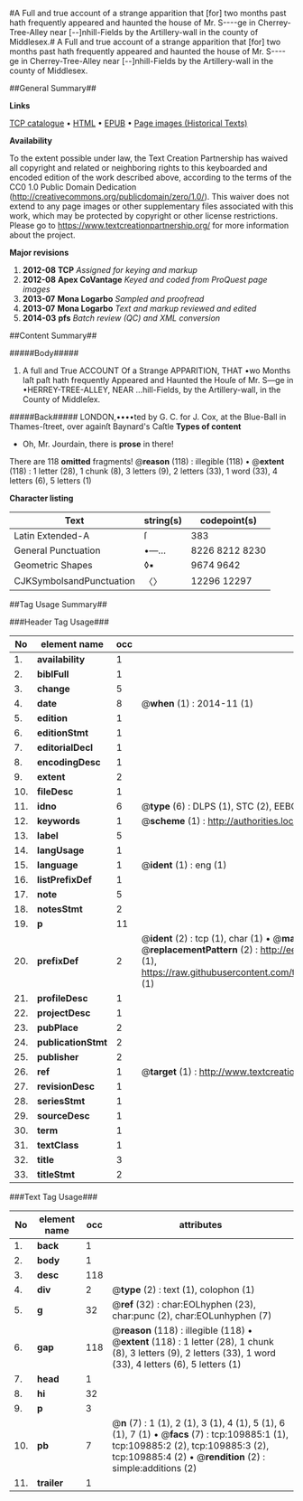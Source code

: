 #A Full and true account of a strange apparition that [for] two months past hath frequently appeared and haunted the house of Mr. S----ge in Cherrey-Tree-Alley near [--]nhill-Fields by the Artillery-wall in the county of Middlesex.#
A Full and true account of a strange apparition that [for] two months past hath frequently appeared and haunted the house of Mr. S----ge in Cherrey-Tree-Alley near [--]nhill-Fields by the Artillery-wall in the county of Middlesex.

##General Summary##

**Links**

[TCP catalogue](http://www.ota.ox.ac.uk/tcp/)  • 
[HTML](http://tei.it.ox.ac.uk/tcp/Texts-HTML/free/A40/A40556.html)  • 
[EPUB](http://tei.it.ox.ac.uk/tcp/Texts-EPUB/free/A40/A40556.epub) • 
[Page images (Historical Texts)](https://historicaltexts.jisc.ac.uk/eebo-26961951e)

**Availability**

To the extent possible under law, the Text Creation Partnership has waived all copyright and related or neighboring rights to this keyboarded and encoded edition of the work described above, according to the terms of the CC0 1.0 Public Domain Dedication (http://creativecommons.org/publicdomain/zero/1.0/). This waiver does not extend to any page images or other supplementary files associated with this work, which may be protected by copyright or other license restrictions. Please go to https://www.textcreationpartnership.org/ for more information about the project.

**Major revisions**

1. __2012-08__ __TCP__ *Assigned for keying and markup*
1. __2012-08__ __Apex CoVantage__ *Keyed and coded from ProQuest page images*
1. __2013-07__ __Mona Logarbo__ *Sampled and proofread*
1. __2013-07__ __Mona Logarbo__ *Text and markup reviewed and edited*
1. __2014-03__ __pfs__ *Batch review (QC) and XML conversion*

##Content Summary##

#####Body#####

1. A full and True ACCOUNT Of a Strange APPARITION, THAT •wo Months laſt paſt hath frequently Appeared and Haunted the Houſe of Mr. S—ge in •HERREY-TREE-ALLEY, NEAR …hill-Fields, by the Artillery-wall, in the County of Middleſex.

#####Back#####
LONDON,••••ted by G. C. for J. Cox, at the Blue-Ball in Thames-ſtreet, over againſt Baynard's Caſtle
**Types of content**

  * Oh, Mr. Jourdain, there is **prose** in there!

There are 118 **omitted** fragments! 
 @__reason__ (118) : illegible (118)  •  @__extent__ (118) : 1 letter (28), 1 chunk (8), 3 letters (9), 2 letters (33), 1 word (33), 4 letters (6), 5 letters (1)

**Character listing**


|Text|string(s)|codepoint(s)|
|---|---|---|
|Latin Extended-A|ſ|383|
|General Punctuation|•—…|8226 8212 8230|
|Geometric Shapes|◊▪|9674 9642|
|CJKSymbolsandPunctuation|〈〉|12296 12297|

##Tag Usage Summary##

###Header Tag Usage###

|No|element name|occ|attributes|
|---|---|---|---|
|1.|__availability__|1||
|2.|__biblFull__|1||
|3.|__change__|5||
|4.|__date__|8| @__when__ (1) : 2014-11 (1)|
|5.|__edition__|1||
|6.|__editionStmt__|1||
|7.|__editorialDecl__|1||
|8.|__encodingDesc__|1||
|9.|__extent__|2||
|10.|__fileDesc__|1||
|11.|__idno__|6| @__type__ (6) : DLPS (1), STC (2), EEBO-CITATION (1), OCLC (1), VID (1)|
|12.|__keywords__|1| @__scheme__ (1) : http://authorities.loc.gov/ (1)|
|13.|__label__|5||
|14.|__langUsage__|1||
|15.|__language__|1| @__ident__ (1) : eng (1)|
|16.|__listPrefixDef__|1||
|17.|__note__|5||
|18.|__notesStmt__|2||
|19.|__p__|11||
|20.|__prefixDef__|2| @__ident__ (2) : tcp (1), char (1)  •  @__matchPattern__ (2) : ([0-9\-]+):([0-9IVX]+) (1), (.+) (1)  •  @__replacementPattern__ (2) : http://eebo.chadwyck.com/downloadtiff?vid=$1&page=$2 (1), https://raw.githubusercontent.com/textcreationpartnership/Texts/master/tcpchars.xml#$1 (1)|
|21.|__profileDesc__|1||
|22.|__projectDesc__|1||
|23.|__pubPlace__|2||
|24.|__publicationStmt__|2||
|25.|__publisher__|2||
|26.|__ref__|1| @__target__ (1) : http://www.textcreationpartnership.org/docs/. (1)|
|27.|__revisionDesc__|1||
|28.|__seriesStmt__|1||
|29.|__sourceDesc__|1||
|30.|__term__|1||
|31.|__textClass__|1||
|32.|__title__|3||
|33.|__titleStmt__|2||


###Text Tag Usage###

|No|element name|occ|attributes|
|---|---|---|---|
|1.|__back__|1||
|2.|__body__|1||
|3.|__desc__|118||
|4.|__div__|2| @__type__ (2) : text (1), colophon (1)|
|5.|__g__|32| @__ref__ (32) : char:EOLhyphen (23), char:punc (2), char:EOLunhyphen (7)|
|6.|__gap__|118| @__reason__ (118) : illegible (118)  •  @__extent__ (118) : 1 letter (28), 1 chunk (8), 3 letters (9), 2 letters (33), 1 word (33), 4 letters (6), 5 letters (1)|
|7.|__head__|1||
|8.|__hi__|32||
|9.|__p__|3||
|10.|__pb__|7| @__n__ (7) : 1 (1), 2 (1), 3 (1), 4 (1), 5 (1), 6 (1), 7 (1)  •  @__facs__ (7) : tcp:109885:1 (1), tcp:109885:2 (2), tcp:109885:3 (2), tcp:109885:4 (2)  •  @__rendition__ (2) : simple:additions (2)|
|11.|__trailer__|1||
